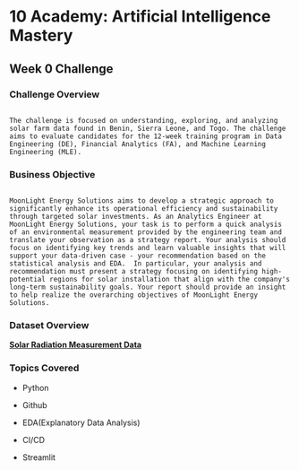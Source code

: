 # 10 Academy: Artificial Intelligence Mastery

## Week 0 Challenge

### Challenge Overview
```

The challenge is focused on understanding, exploring, and analyzing solar farm data found in Benin, Sierra Leone, and Togo. The challenge aims to evaluate candidates for the 12-week training program in Data Engineering (DE), Financial Analytics (FA), and Machine Learning Engineering (MLE).

```

### Business Objective
```

MoonLight Energy Solutions aims to develop a strategic approach to significantly enhance its operational efficiency and sustainability through targeted solar investments. As an Analytics Engineer at MoonLight Energy Solutions, your task is to perform a quick analysis of an environmental measurement provided by the engineering team and translate your observation as a strategy report. Your analysis should focus on identifying key trends and learn valuable insights that will support your data-driven case - your recommendation based on the statistical analysis and EDA.  In particular, your analysis and recommendation must present a strategy focusing on identifying high-potential regions for solar installation that align with the company's long-term sustainability goals. Your report should provide an insight to help realize the overarching objectives of MoonLight Energy Solutions.

```

### Dataset Overview

**[Solar Radiation Measurement Data](https://energydata.info/dataset/?q=Solar+Radiation+Measurement&vocab_regions=AFR)**

### Topics Covered
- Python

- Github

- EDA(Explanatory Data Analysis)

- CI/CD

- Streamlit
